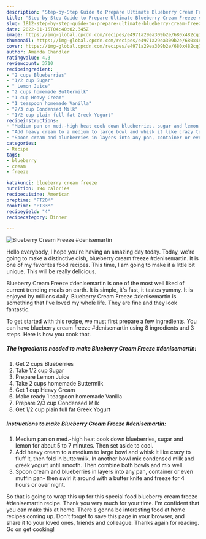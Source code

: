```yaml
---
description: "Step-by-Step Guide to Prepare Ultimate Blueberry Cream Freeze #denisemartin"
title: "Step-by-Step Guide to Prepare Ultimate Blueberry Cream Freeze #denisemartin"
slug: 1812-step-by-step-guide-to-prepare-ultimate-blueberry-cream-freeze-denisemartin
date: 2022-01-15T04:40:02.345Z
image: https://img-global.cpcdn.com/recipes/e4971a29ea309b2e/680x482cq70/blueberry-cream-freeze-denisemartin-recipe-main-photo.jpg
thumbnail: https://img-global.cpcdn.com/recipes/e4971a29ea309b2e/680x482cq70/blueberry-cream-freeze-denisemartin-recipe-main-photo.jpg
cover: https://img-global.cpcdn.com/recipes/e4971a29ea309b2e/680x482cq70/blueberry-cream-freeze-denisemartin-recipe-main-photo.jpg
author: Amanda Chandler
ratingvalue: 4.3
reviewcount: 3710
recipeingredient:
- "2 cups Blueberries"
- "1/2 cup Sugar"
- " Lemon Juice"
- "2 cups homemade Buttermilk"
- "1 cup Heavy Cream"
- "1 teaspoon homemade Vanilla"
- "2/3 cup Condensed Milk"
- "1/2 cup plain full fat Greek Yogurt"
recipeinstructions:
- "Medium pan on med.-high heat cook down blueberries, sugar and lemon for about 5 to 7 minutes. Then set aside to cool."
- "Add heavy cream to a medium to large bowl and whisk it like crazy to fluff it, then fold in buttermilk. In another bowl mix condensed milk and greek yogurt until smooth. Then combine both bowls and mix well."
- "Spoon cream and blueberries in layers into any pan, container or even muffin pan- then swirl it around with a butter knife and freeze for 4 hours or over night."
categories:
- Recipe
tags:
- blueberry
- cream
- freeze

katakunci: blueberry cream freeze 
nutrition: 194 calories
recipecuisine: American
preptime: "PT20M"
cooktime: "PT33M"
recipeyield: "4"
recipecategory: Dinner

---
```



![Blueberry Cream Freeze #denisemartin](https://img-global.cpcdn.com/recipes/e4971a29ea309b2e/680x482cq70/blueberry-cream-freeze-denisemartin-recipe-main-photo.jpg)

Hello everybody, I hope you're having an amazing day today. Today, we're going to make a distinctive dish, blueberry cream freeze #denisemartin. It is one of my favorites food recipes. This time, I am going to make it a little bit unique. This will be really delicious.



Blueberry Cream Freeze #denisemartin is one of the most well liked of current trending meals on earth. It is simple, it's fast, it tastes yummy. It is enjoyed by millions daily. Blueberry Cream Freeze #denisemartin is something that I've loved my whole life. They are fine and they look fantastic.


To get started with this recipe, we must first prepare a few ingredients. You can have blueberry cream freeze #denisemartin using 8 ingredients and 3 steps. Here is how you cook that.

<!--inarticleads1-->

##### The ingredients needed to make Blueberry Cream Freeze #denisemartin:

1. Get 2 cups Blueberries
1. Take 1/2 cup Sugar
1. Prepare  Lemon Juice
1. Take 2 cups homemade Buttermilk
1. Get 1 cup Heavy Cream
1. Make ready 1 teaspoon homemade Vanilla
1. Prepare 2/3 cup Condensed Milk
1. Get 1/2 cup plain full fat Greek Yogurt




<!--inarticleads2-->

##### Instructions to make Blueberry Cream Freeze #denisemartin:

1. Medium pan on med.-high heat cook down blueberries, sugar and lemon for about 5 to 7 minutes. Then set aside to cool.
1. Add heavy cream to a medium to large bowl and whisk it like crazy to fluff it, then fold in buttermilk. In another bowl mix condensed milk and greek yogurt until smooth. Then combine both bowls and mix well.
1. Spoon cream and blueberries in layers into any pan, container or even muffin pan- then swirl it around with a butter knife and freeze for 4 hours or over night.




So that is going to wrap this up for this special food blueberry cream freeze #denisemartin recipe. Thank you very much for your time. I'm confident that you can make this at home. There's gonna be interesting food at home recipes coming up. Don't forget to save this page in your browser, and share it to your loved ones, friends and colleague. Thanks again for reading. Go on get cooking!
